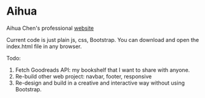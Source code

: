 # Aihua
Aihua Chen's professional [website](https://aihua.vercel.app/)

Current code is just plain js, css, Bootstrap. You can download and open the index.html file in any browser.

Todo: 
1. Fetch Goodreads API: my bookshelf that I want to share with anyone.
2. Re-build other web project: navbar, footer, responsive
3. Re-design and build in a creative and interactive way without using Bootstrap.


